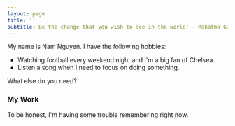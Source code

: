 ```yaml
---
layout: page
title: ''
subtitle: Be the change that you wish to see in the world! - Mahatma Gandhi.
---
```


My name is Nam Nguyen. I have the following hobbies:

- Watching football every weekend night and I'm a big fan of Chelsea.
- Listen a song when I need to focus on doing something.

What else do you need?

### My Work

To be honest, I'm having some trouble remembering right now.
